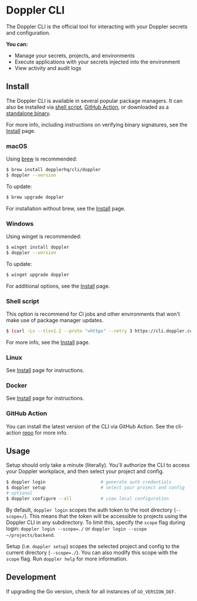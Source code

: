 # Doppler CLI

The Doppler CLI is the official tool for interacting with your Doppler secrets and configuration.

**You can:**

- Manage your secrets, projects, and environments
- Execute applications with your secrets injected into the environment
- View activity and audit logs

## Install

The Doppler CLI is available in several popular package managers. It can also be installed via [shell script](https://github.com/DopplerHQ/cli/blob/master/INSTALL.md#shell-script), [GitHub Action](https://github.com/DopplerHQ/cli-action), or downloaded as a [standalone binary](https://github.com/DopplerHQ/cli/releases/latest).

For more info, including instructions on verifying binary signatures, see the [Install](INSTALL.md) page.

### macOS

Using [brew](https://brew.sh/) is recommended:

```sh
$ brew install dopplerhq/cli/doppler
$ doppler --version
```

To update:

```sh
$ brew upgrade doppler
```

For installation without brew, see the [Install](INSTALL.md#macos) page.

### Windows

Using winget is recommended:

```sh
$ winget install doppler
$ doppler --version
```

To update:

```sh
$ winget upgrade doppler
```

For additional options, see the [Install](INSTALL.md#windows) page.

### Shell script

This option is recommend for CI jobs and other environments that won't make use of package manager updates.

```sh
$ (curl -Ls --tlsv1.2 --proto "=https" --retry 3 https://cli.doppler.com/install.sh || wget -t 3 -qO- https://cli.doppler.com/install.sh) | sh
```

For more info, see the [Install](INSTALL.md#shell-script) page.

### Linux

See [Install](INSTALL.md#linux) page for instructions.

### Docker

See [Install](INSTALL.md#docker) page for instructions.

### GitHub Action

You can install the latest version of the CLI via GitHub Action. See the cli-action [repo](https://github.com/DopplerHQ/cli-action) for more info.

## Usage

Setup should only take a minute (literally). You'll authorize the CLI to access your Doppler workplace, and then select your project and config.

```sh
$ doppler login                     # generate auth credentials
$ doppler setup                     # select your project and config
# optional
$ doppler configure --all           # view local configuration
```

By default, `doppler login` scopes the auth token to the root directory (`--scope=/`). This means that the token will be accessible to projects using the Doppler CLI in any subdirectory. To limit this, specify the `scope` flag during login: `doppler login --scope=./` or `doppler login --scope ~/projects/backend`.

Setup (i.e. `doppler setup`) scopes the selected project and config to the current directory (`--scope=./`). You can also modify this scope with the `scope` flag. Run `doppler help` for more information.

## Development

If upgrading the Go version, check for all instances of `GO_VERSION_DEF`.
